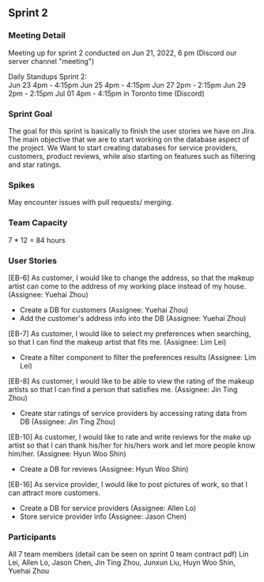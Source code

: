 ## Sprint 2

### Meeting Detail
Meeting up for sprint 2 conducted on Jun 21, 2022, 6 pm (Discord our server channel "meeting") 

Daily Standups Sprint 2:  
Jun 23 4pm - 4:15pm
Jun 25 4pm - 4:15pm
Jun 27 2pm - 2:15pm
Jun 29 2pm - 2:15pm
Jul 01 4pm - 4:15pm
in Toronto time (Discord)


### Sprint Goal
The goal for this sprint is basically to finish the user stories we have on Jira. The main objective that we are to start working on the database aspect of the project. We Want to start creating databases for service providers, customers, product reviews, while also starting on features such as filtering and star ratings.

### Spikes
May encounter issues with pull requests/ merging.

### Team Capacity
7 * 12 = 84 hours


### User Stories
[EB-6] As customer, I would like to change the address, so that the makeup artist can come to the address of my working place instead of my house. (Assignee: Yuehai Zhou)
- Create a DB for customers (Assignee: Yuehai Zhou)
- Add the customer's address info into the DB (Assignee: Yuehai Zhou)

[EB-7] As customer, I would like to select my preferences when searching, so that I can find the makeup artist that fits me. (Assignee: Lim Lei)
- Create a filter component to filter the preferences results (Assignee: Lim Lei)

[EB-8] As customer, I would like to be able to view the rating of the makeup artists so that I can find a person that satisfies me. (Assignee: Jin Ting Zhou)
- Create star ratings of service providers by accessing rating data from DB (Assignee: Jin Ting Zhou)

[EB-10] As customer, I would like to rate and write reviews for the make up artist so that I can thank his/her for his/hers work and let more people know him/her. (Assignee: Hyun Woo Shin)
- Create a DB for reviews (Assignee: Hyun Woo Shin)

[EB-16] As service provider, I would like to post pictures of work, so that I can attract more customers.
- Create a DB for service providers (Assignee: Allen Lo)
- Store service provider info (Assignee: Jason Chen)

### Participants
All 7 team members (detail can be seen on sprint 0 team contract pdf)
Lin Lei, Allen Lo, Jason Chen, Jin Ting Zhou, Junxun Liu,  Huyn Woo Shin, Yuehai Zhou
